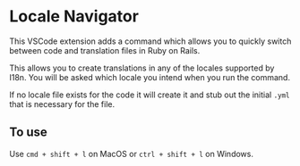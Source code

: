 # Locale Navigator

This VSCode extension adds a command which allows you to quickly switch between code and translation files in Ruby on Rails.

This allows you to create translations in any of the locales supported by I18n. You will be asked which locale you intend when you run the command.

If no locale file exists for the code it will create it and stub out the initial `.yml` that is necessary for the file.

## To use

Use `cmd + shift + l` on MacOS or `ctrl + shift + l` on Windows.
